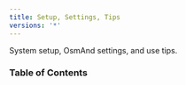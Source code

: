 ```yaml
---
title: Setup, Settings, Tips
versions: '*'
---
```


System setup, OsmAnd settings, and use tips.

### Table of Contents

